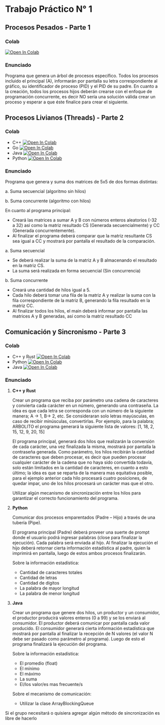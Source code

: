 # Trabajo Práctico N° 1 

## Procesos Pesados - Parte 1

### Colab 
[![Open In Colab](https://colab.research.google.com/assets/colab-badge.svg)](https://colab.research.google.com/drive/17itJTrAA1oAiWgDAVAuHwZMSEjI_W0bo?hl=es)

### Enunciado
Programa que genera un árbol de procesos específico.
Todos los procesos incluido el principal (A), informarán por pantalla su letra correspondiente al gráfico, su identificador de proceso (PID) y el PID de su padre. En cuanto a la creación, todos los procesos hijos deberán crearse con el enfoque de programación concurrente, es decir NO sería una solución válida crear un proceso y esperar a que éste finalice para crear el siguiente.

## Procesos Livianos (Threads) - Parte 2

### Colab
* C++ [![Open In Colab](https://colab.research.google.com/assets/colab-badge.svg)](https://colab.research.google.com/github/angelsz1/Programacion_Concurrente-TP/blob/master/TP1/C%2B%2B/TP1_Parte_2_Threads_C%2B%2B.ipynb)
* Go [![Open In Colab](https://colab.research.google.com/assets/colab-badge.svg)](https://colab.research.google.com/drive/1p2qNkjIqmb_rGLyGpCuaGUyjUX0cGpDY#scrollTo=tBXVf2_GIMp4)
* Java [![Open In Colab](https://colab.research.google.com/assets/colab-badge.svg)](https://colab.research.google.com/drive/1UADb2HlDZCnUykYoBL_XsrUDkdVhS9Da?usp=sharing)
* Python [![Open In Colab](https://colab.research.google.com/assets/colab-badge.svg)](https://colab.research.google.com/drive/1Xn4TeNK25EPX1Z545fL1Hoy98Gwxehkh?authuser=0#scrollTo=fVJGE6OX5dZ4)

### Enunciado
Programa que genera y suma dos matrices de 5x5 de dos formas distintas:

a. Suma secuencial (algoritmo sin hilos)

b. Suma concurrente (algoritmo con hilos)

En cuanto al programa principal:
* Creará las matrices a sumar A y B con números enteros aleatorios (-32 a 32) así como 
la matriz resultado CS (Generada secuencialmente) y CC (Generada 
concurrentemente).
* Al finalizar el programa deberá comparar que la matriz resultante CS sea igual a CC y 
mostrará por pantalla el resultado de la comparación.

a. Suma secuencial
* Se deberá realizar la suma de la matriz A y B almacenando el resultado en la matriz CS.
* La suma será realizada en forma secuencial (Sin concurrencia)
  
b. Suma concurrente
* Creará una cantidad de hilos igual a 5.
* Cada hilo deberá tomar una fila de la matriz A y realizar la suma con la fila 
correspondiente de la matriz B, generando la fila resultado en la matriz CC.
* Al finalizar todos los hilos, el main deberá informar por pantalla las matrices A y B 
generadas, así como la matriz resultado CC

## Comunicación y Sincronismo - Parte 3

### Colab
* C++ y Rust [![Open In Colab](https://colab.research.google.com/assets/colab-badge.svg)]([https://colab.research.google.com](https://colab.research.google.com/drive/1y9JFhErVRk5EP5Z_YxMpofQwEYJGZ_qE?usp=sharing))
* Python [![Open In Colab](https://colab.research.google.com/assets/colab-badge.svg)](https://colab.research.google.com)
* Java [![Open In Colab](https://colab.research.google.com/assets/colab-badge.svg)]( https://colab.research.google.com/drive/16ynjmk11PcdUsnZ6CfLU2gs5rk3_-k41)

### Enunciado
1. **C++ y Rust**

   Crear un programa que reciba por parámetro una cadena de caracteres y convierta cada carácter en un número, generando una contraseña. La idea es que cada letra se corresponda con un número de la siguiente manera; A -> 1, B-> 2, etc. Se consideraran solo letras mayúsculas, en caso de recibir minúsculas, convertirlas. Por ejemplo, para la palabra; ARBOLITO el programa generará la siguiente lista de valores: [1, 18, 2, 15, 12, 9, 20, 15]

   El programa principal, generará dos hilos que realizarán la conversión de cada carácter, una vez finalizada la misma, mostrará por pantalla la contraseña generada. Como parámetro, los hilos recibirán la cantidad de caracteres que deben procesar, es decir que pueden procesar cualquier carácter de la cadena que no haya sido convertida todavía, solo están limitados en la cantidad de caracteres, en cuanto a esto último; la idea es que se reparta de la manera mas equitativa posible, para el ejemplo anterior cada hilo procesará cuatro posiciones, de quedar impar, uno de los hilos procesará un carácter mas que el otro.

   Utilizar algún mecanismo de sincronización entre los hilos para garantizar el correcto funcionamiento del programa.
   
3. **Python**

   Comunicar dos procesos emparentados (Padre – Hijo) a través de una tubería (Pipe).
   
   El programa principal (Padre) deberá proveer una suerte de prompt donde el usuario podrá ingresar palabras (close para finalizar la ejecución). Cada palabra será enviada al hijo. Al finalizar la ejecución el hijo deberá retornar cierta información estadística al padre, quien la imprimirá en pantalla, luego de estos ambos procesos finalizarán.
   
   Sobre la información estadística:
    * Cantidad de caracteres totales
    * Cantidad de letras
    * Cantidad de dígitos
    * La palabra de mayor longitud
    * La palabra de menor longitud

5. **Java**
   
   Crear un programa que genere dos hilos, un productor y un consumidor, el productor producirá valores enteros (0 a 99) y se los enviará al consumidor. El productor deberá comunicar por pantalla cada valor producido. El consumidor generará cierta información estadística que mostrará por pantalla al finalizar la recepción de N valores (el valor N debe ser pasado como parámetro al programa). Luego de esto el programa finalizará la ejecución del programa.

   Sobre la información estadística:
    * El promedio (float)
    * El mínimo
    * El máximo
    * La suma
    * El/los valor/es mas frecuente/s

   Sobre el mecanismo de comunicación:
    * Utilizar la clase ArrayBlockingQueue

Si el grupo necesitará o quisiera agregar algún método de sincronización es libre de hacerlo

